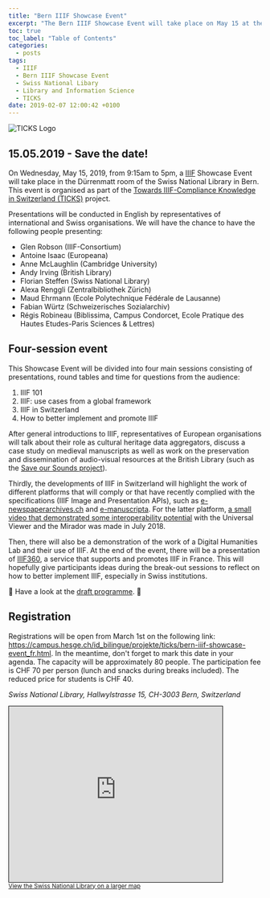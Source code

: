 ```yaml
---
title: "Bern IIIF Showcase Event"
excerpt: "The Bern IIIF Showcase Event will take place on May 15 at the Swiss National Library in the context of the TICKS project. Save the date to learn more about the International Image Interoperability Framework and to find out about the progress of this community and its specifications in Switzerland and around the World."
toc: true
toc_label: "Table of Contents"
categories:
  - posts
tags:
  - IIIF
  - Bern IIIF Showcase Event 
  - Swiss National Libary
  - Library and Information Science
  - TICKS
date: 2019-02-07 12:00:42 +0100
---
```


![TICKS Logo][ticks-logo]

## 15.05.2019 - Save the date!

On Wednesday, May 15, 2019, from 9:15am to 5pm, a [IIIF][iiif] Showcase Event will take place in the Dürrenmatt room of the Swiss National Library in Bern. This event is organised as part of the [Towards IIIF-Compliance Knowledge in Switzerland (TICKS)][ticks-rg] project.

Presentations will be conducted in English by representatives of international and Swiss organisations. We will have the chance to have the following people presenting:

- Glen Robson (IIIF-Consortium)
- Antoine Isaac (Europeana)
- Anne McLaughlin (Cambridge University)
- Andy Irving (British Library)
- Florian Steffen (Swiss National Library)
- Alexa Renggli (Zentralbibliothek Zürich)
- Maud Ehrmann (Ecole Polytechnique Fédérale de Lausanne)
- Fabian Würtz (Schweizerisches Sozialarchiv)
- Régis Robineau (Biblissima, Campus Condorcet, Ecole Pratique des Hautes Etudes-Paris Sciences & Lettres)

## Four-session event

This Showcase Event will be divided into four main sessions consisting of presentations, round tables and time for questions from the audience: 

1. IIIF 101
2. IIIF: use cases from a global framework
3. IIIF in Switzerland
4. How to better implement and promote IIIF 

After general introductions to IIIF, representatives of European organisations will talk about their role as cultural heritage data aggregators, discuss a case study on medieval manuscripts as well as work on the preservation and dissemination of audio-visual resources at the British Library (such as the [Save our Sounds project][sos]). 

Thirdly, the developments of IIIF in Switzerland will highlight the work of different platforms that will comply or that have recently complied with the specifications (IIIF Image and Presentation APIs), such as [e-newspaperarchives.ch][news] and [e-manuscripta][manuscripta]. For the latter platform, [a small video that demonstrated some interoperability potential][video-emanuscripta] with the Universal Viewer and the Mirador was made in July 2018. 

Then, there will also be a demonstration of the work of a Digital Humanities Lab and their use of IIIF. At the end of the event, there will be a presentation of [IIIF360][iiif360], a service that supports and promotes IIIF in France. This will hopefully give participants ideas during the break-out sessions to reflect on how to better implement IIIF, especially in Swiss institutions.  

:eyes: Have a look at the [draft programme][programme]. :eyes:

## Registration

Registrations will be open from March 1st on the following link: <https://campus.hesge.ch/id_bilingue/projekte/ticks/bern-iiif-showcase-event_fr.html>. In the meantime, don't forget to mark this date in your agenda. The capacity will be approximately 80 people. The participation fee is CHF 70 per person (lunch and snacks during breaks included). The reduced price for students is CHF 40. 

*Swiss National Library, Hallwylstrasse 15, CH-3003 Bern, Switzerland*

<iframe width="425" height="350" frameborder="0" scrolling="no" marginheight="0" marginwidth="0" src="https://www.openstreetmap.org/export/embed.html?bbox=7.447587847709656%2C46.94051696292513%2C7.451128363609315%2C46.94221821145187&amp;layer=mapnik" style="border: 1px solid black"></iframe><br/><small><a href="https://www.openstreetmap.org/#map=19/46.94137/7.44936" target="_blank">View the Swiss National Library on a larger map</a></small>

[iiif]: https://iiif.io/
[iiif360]: https://projet.biblissima.fr/en/resources/iiif-360
[news]: https://www.e-newspaperarchives.ch/
[manuscripta]: https://www.e-manuscripta.ch/ 
[programme]: https://campus.hesge.ch/id_bilingue/projekte/ticks/assets/bern_iiif_showcase_programme.pdf
[sos]: https://www.bl.uk/projects/save-our-sounds
[ticks-rg]: https://www.researchgate.net/project/Towards-IIIF-Compliance-Knowledge-in-Switzerland-TICKS
[ticks-logo]: https://julsraemy.github.io/assets/images/ticks.png
[video-emanuscripta]: https://julsraemy.github.io/assets/videos/emanuscripta.mp4